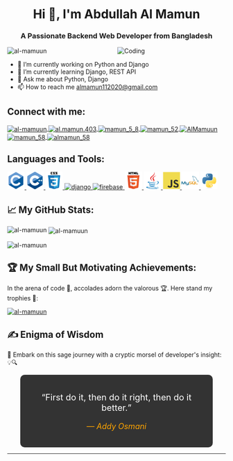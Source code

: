 <h1 align="center">Hi 👋, I'm Abdullah Al Mamun</h1>
<h3 align="center">A Passionate Backend Web Developer from Bangladesh</h3>

<img align="right" alt="Coding" width="250" src="https://granroyalleigarape.com.br/wp-content/uploads/2021/05/programmer.gif" style="margin-right: 550">


<p align="left">
  <img src="https://komarev.com/ghpvc/?username=al-mamuun&label=Profile%20views&color=0e75b6&style=flat" alt="al-mamuun" />
</p>

- 🔭 I’m currently working on Python and Django
- 🌱 I’m currently learning Django, REST API
- 💬 Ask me about Python, Django
- 📫 How to reach me almamun112020@gmail.com


## Connect with me:
<p align="left">
  <a href="https://linkedin.com/in/al-mamuun" target="blank">
    <img align="center" src="https://raw.githubusercontent.com/rahuldkjain/github-profile-readme-generator/master/src/images/icons/Social/linked-in-alt.svg" alt="al-mamuun" height="30" width="40" />
  </a>
  <a href="https://fb.com/al.mamun.403" target="blank">
    <img align="center" src="https://raw.githubusercontent.com/rahuldkjain/github-profile-readme-generator/master/src/images/icons/Social/facebook.svg" alt="al.mamun.403" height="30" width="40" />
  </a>
  <a href="https://instagram.com/mamun_5_8" target="blank">
    <img align="center" src="https://raw.githubusercontent.com/rahuldkjain/github-profile-readme-generator/master/src/images/icons/Social/instagram.svg" alt="mamun_5_8" height="30" width="40" />
  </a>
  <a href="https://www.codechef.com/users/mamun_52" target="blank">
    <img align="center" src="https://cdn.jsdelivr.net/npm/simple-icons@3.1.0/icons/codechef.svg" alt="mamun_52" height="30" width="40" />
  </a>
  <a href="https://www.hackerrank.com/profile/AlMamuun" target="blank">
    <img align="center" src="https://raw.githubusercontent.com/rahuldkjain/github-profile-readme-generator/master/src/images/icons/Social/hackerrank.svg" alt="AlMamuun" height="30" width="40" />
  </a>
  <a href="https://codeforces.com/profile/mamun_58" target="blank">
    <img align="center" src="https://raw.githubusercontent.com/rahuldkjain/github-profile-readme-generator/master/src/images/icons/Social/codeforces.svg" alt="mamun_58" height="30" width="40" />
  </a>
  <a href="https://www.leetcode.com/almamun_58" target="blank">
    <img align="center" src="https://raw.githubusercontent.com/rahuldkjain/github-profile-readme-generator/master/src/images/icons/Social/leet-code.svg" alt="almamun_58" height="30" width="40" />
  </a>
</p>

## Languages and Tools:
<p align="left"> 
  <a href="https://www.cprogramming.com/" target="_blank" rel="noreferrer">
    <img src="https://raw.githubusercontent.com/devicons/devicon/master/icons/c/c-original.svg" alt="c" width="40" height="40"/>
  </a> 
  <a href="https://www.w3schools.com/cpp/" target="_blank" rel="noreferrer">
    <img src="https://raw.githubusercontent.com/devicons/devicon/master/icons/cplusplus/cplusplus-original.svg" alt="cplusplus" width="40" height="40"/>
  </a> 
  <a href="https://www.w3schools.com/css/" target="_blank" rel="noreferrer">
    <img src="https://raw.githubusercontent.com/devicons/devicon/master/icons/css3/css3-original-wordmark.svg" alt="css3" width="40" height="40"/>
  </a> 
  <a href="https://www.djangoproject.com/" target="_blank" rel="noreferrer">
    <img src="https://cdn.worldvectorlogo.com/logos/django.svg" alt="django" width="40" height="40"/>
  </a> 
  <a href="https://firebase.google.com/" target="_blank" rel="noreferrer">
    <img src="https://www.vectorlogo.zone/logos/firebase/firebase-icon.svg" alt="firebase" width="40" height="40"/>
  </a> 
  <a href="https://www.w3.org/html/" target="_blank" rel="noreferrer">
    <img src="https://raw.githubusercontent.com/devicons/devicon/master/icons/html5/html5-original-wordmark.svg" alt="html5" width="40" height="40"/>
  </a> 
  <a href="https://www.java.com" target="_blank" rel="noreferrer">
    <img src="https://raw.githubusercontent.com/devicons/devicon/master/icons/java/java-original.svg" alt="java" width="40" height="40"/>
  </a> 
  <a href="https://developer.mozilla.org/en-US/docs/Web/JavaScript" target="_blank" rel="noreferrer">
    <img src="https://raw.githubusercontent.com/devicons/devicon/master/icons/javascript/javascript-original.svg" alt="javascript" width="40" height="40"/>
  </a> 
  <a href="https://www.mysql.com/" target="_blank" rel="noreferrer">
    <img src="https://raw.githubusercontent.com/devicons/devicon/master/icons/mysql/mysql-original-wordmark.svg" alt="mysql" width="40" height="40"/>
  </a> 
  <a href="https://www.python.org" target="_blank" rel="noreferrer">
    <img src="https://raw.githubusercontent.com/devicons/devicon/master/icons/python/python-original.svg" alt="python" width="40" height="40"/>
  </a> 
  
</p>

## 📈 My GitHub Stats:
<p><img align="left" src="https://github-readme-stats.vercel.app/api/top-langs?username=al-mamuun&show_icons=true&locale=en&layout=compact&theme=radical" alt="al-mamuun" /></p>

<p>&nbsp;<img align="center" src="https://github-readme-stats.vercel.app/api?username=al-mamuun&show_icons=true&locale=en&theme=radical" alt="al-mamuun" /></p>

<p><img align="center" src="https://github-readme-streak-stats.herokuapp.com/?user=al-mamuun&theme=radical" alt="al-mamuun" /></p>

## 🏆 My Small But Motivating Achievements:
In the arena of code 🏁, accolades adorn the valorous 🏆. Here stand my trophies 🏅:
<p align="left">
  <a href="https://github.com/ryo-ma/github-profile-trophy">
    <img src="https://github-profile-trophy.vercel.app/?username=al-mamuun&theme=dracula" alt="al-mamuun" />
  </a>
</p>


## ✍️ Enigma of Wisdom

🚀 Embark on this sage journey with a cryptic morsel of developer's insight: 💡🔍

<div align="center" style="background-color: #333333; padding: 20px; border-radius: 10px; color: #FFFFFF; width: 80%; margin: auto;">
  <p style="font-size: 20px;"> 
    <q>First do it, then do it right, then do it better.</q>
  </p>
  <p style="font-size: 18px; font-style: italic; color: #FFA500;"> 
    — Addy Osmani
  </p>
</div>

---






